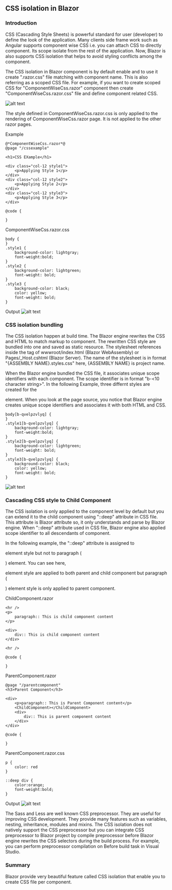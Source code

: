## CSS isolation in Blazor

### Introduction
CSS (Cascading Style Sheets) is powerful standard for user (developer) to define the look of the application. Many clients side frame work such as Angular supports component wise CSS i.e. you can attach CSS to directly component. Its scope isolate from the rest of the application. Now, Blazor is also supports CSS isolation that helps to avoid styling conflicts among the component.

The CSS isolation in Blazor component is by default enable and to use it create ".razor.css" file matching with component name. This is also referring as a scoped CSS file. For example, if you want to create scoped CSS for "ComponentWiseCss.razor" component then create "ComponentWiseCss.razor.css" file and define component  related CSS.

![alt text](images/structureCssFile.png "")

The style defined in ComponentWiseCss.razor.css is only applied to the rendering of ComponentWiseCss.razor page. It is not applied to the other razor pages.

Example 
```
@*ComponentWiseCss.razor*@
@page "/cssexample"

<h1>CSS EXample</h1>

<div class="col-12 style1">
    <p>Applying Style 1</p>
</div>
<div class="col-12 style2">
    <p>Applying Style 2</p>
</div>
<div class="col-12 style3">
    <p>Applying Style 3</p>
</div>

@code {

}
```
ComponentWiseCss.razor.css

```
body {
}
.style1 {
    background-color: lightgray;
    font-weight:bold;
}
.style2 {
    background-color: lightgreen;
    font-weight: bold;
}
.style3 {
    background-color: black;
    color: yellow;
    font-weight: bold;
}
```

Output
![alt text](images/example1.png "")

### CSS isolation bundling
The CSS isolation happen at build time. The Blazor engine rewrites the CSS and HTML to match markup to component. The rewritten CSS style are bundled into one and saved as static resource. The stylesheet references inside the <head> tag of wwwroot/index.html (Blazor WebAssembly) or Pages/_Host.cshtml (Blazor Server). The name of the stylesheet is in format "{ASSEMBLY NAME}.styles.css" here, {ASSEMBLY NAME} is project name. 

When the Blazor engine bundled the CSS file, it associates unique scope identifiers with each component. The scope identifier is in format "b-<10 character string>". In the following Example, three differnt styles are created for the <div> element. When you look at the page source, you notice that Blazor engine creates unique scope identifiers and associates it with both HTML and CSS. 

```
body[b-qvelpzvlyq] {
}
.style1[b-qvelpzvlyq] {
    background-color: lightgray;
    font-weight:bold;
}
.style2[b-qvelpzvlyq] {
    background-color: lightgreen;
    font-weight: bold;
}
.style3[b-qvelpzvlyq] {
    background-color: black;
    color: yellow;
    font-weight: bold;
}
```
![alt text](images/example2.png "")

### Cascading CSS style to Child Component
The CSS isolation is only applied to the component level by default but you can extend it to the child component using "::deep" attribute in CSS file. This attribute is Blazor attribute so, it only understands and parse by Blazor engine. When "::deep" attribute used in CSS file, Blazor engine also applied scope identifier to all descendants of component. 

In the following example, the "::deep" attribute is assigned to <div> element style but not to paragraph (<p>) element. You can see here, <div> element style are applied to both parent and child component but paragraph (<p>) element style is only applied to parent component. 

ChildComponent.razor
```
<hr />
<p>
    paragraph:: This is child component content
</p>

<div>
    div:: This is child component content
</div>

<hr />

@code {

}
```
ParentComponent.razor
```
@page "/parentcomponent"
<h3>Parent Component</h3>

<div>
    <p>paragraph:: This is Parent Component content</p>
    <ChildComponent></ChildComponent>
    <div>
        div:: This is parent component content
    </div>
</div>

@code {

}
```
ParentComponent.razor.css
```
p {
    color: red
}

::deep div {
    color:orange;
    font-weight:bold;
}
```
Output
![alt text](images/Childcomponentsupport.png "")

The Sass and Less are well known CSS preprocessor. They are useful for improving CSS development. They provide many features such as variables, nesting, inheritance, modules and mixins. The CSS isolation does not natively support the CSS preprocessor but you can integrate CSS preprocessor to Blazor project by compile preprocessor before Blazor engine rewrites the CSS selectors during the build process. For example, you can perform preprocessor compilation  on Before build task in Visual Studio.

### Summary
Blazor provide very beautiful feature called CSS isolation that enable you to create CSS file per component. 
